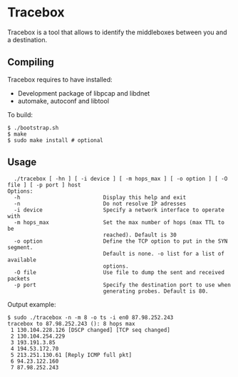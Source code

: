 Tracebox
========

Tracebox is a tool that allows to identify the middleboxes between you and a
destination.

Compiling
---------

Tracebox requires to have installed:

* Development package of libpcap and libdnet
* automake, autoconf and libtool

To build:

	$ ./bootstrap.sh
	$ make
	$ sudo make install # optional

Usage
-----
	  ./tracebox [ -hn ] [ -i device ] [ -m hops_max ] [ -o option ] [ -O file ] [ -p port ] host
	Options:
	  -h                          Display this help and exit
	  -n                          Do not resolve IP adresses
	  -i device                   Specify a network interface to operate with
	  -m hops_max                 Set the max number of hops (max TTL to be
	                              reached). Default is 30
	  -o option                   Define the TCP option to put in the SYN segment.
	                              Default is none. -o list for a list of available
	                              options.
	  -O file                     Use file to dump the sent and received packets
	  -p port                     Specify the destination port to use when
	                              generating probes. Default is 80.

Output example:

	$ sudo ./tracebox -n -m 8 -o ts -i en0 87.98.252.243
	tracebox to 87.98.252.243 (): 8 hops max
	 1 130.104.228.126 [DSCP changed] [TCP seq changed] 
	 2 130.104.254.229 
	 3 193.191.3.85 
	 4 194.53.172.70 
	 5 213.251.130.61 [Reply ICMP full pkt] 
	 6 94.23.122.160 
	 7 87.98.252.243 
